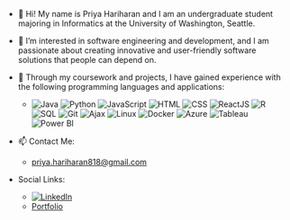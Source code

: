 - 👋 Hi! My name is Priya Hariharan and I am an undergraduate student majoring in Informatics at the University of Washington, Seattle.
  
- 👀 I’m interested in software engineering and development, and I am passionate about creating innovative and user-friendly software solutions that people can depend on.
  
- 🌱 Through my coursework and projects, I have gained experience with the following programming languages and applications: 
  - ![Java](https://img.shields.io/badge/-Java-red?style=flat&logo=java&logoColor=white) ![Python](https://img.shields.io/badge/-Python-blue?style=flat&logo=python&logoColor=white) ![JavaScript](https://img.shields.io/badge/-JavaScript-yellow?style=flat&logo=javascript&logoColor=white) ![HTML](https://img.shields.io/badge/-HTML-orange?style=flat&logo=html5&logoColor=white) ![CSS](https://img.shields.io/badge/-CSS-blue?style=flat&logo=css3&logoColor=white) ![ReactJS](https://img.shields.io/badge/-ReactJS-61DAFB?style=flat&logo=react&logoColor=white) ![R](https://img.shields.io/badge/-R-blue?style=flat&logo=r&logoColor=white) ![SQL](https://img.shields.io/badge/-SQL-lightgrey?style=flat&logo=sql&logoColor=white) ![Git](https://img.shields.io/badge/-Git-black?style=flat&logo=git&logoColor=white) ![Ajax](https://img.shields.io/badge/-Ajax-purple?style=flat&logo=ajax&logoColor=white) ![Linux](https://img.shields.io/badge/-Linux-green?style=flat&logo=linux&logoColor=white) ![Docker](https://img.shields.io/badge/-Docker-blue?style=flat&logo=docker&logoColor=white) ![Azure](https://img.shields.io/badge/-Azure-0089D6?style=flat&logo=microsoft-azure&logoColor=white) ![Tableau](https://img.shields.io/badge/-Tableau-E97627?style=flat&logo=tableau&logoColor=white) ![Power BI](https://img.shields.io/badge/-Power%20BI-F2C811?style=flat&logo=power-bi&logoColor=white)

- 📫 Contact Me:
  - priya.hariharan818@gmail.com

- Social Links:
  - [![LinkedIn](https://img.shields.io/badge/-LinkedIn-0077B5?style=plastic&logo=linkedin&logoColor=white)](https://www.linkedin.com/in/priya-hariharan-2834271b7/)
  - <a href="https://priyahariharan.duckdns.org/">Portfolio</a>
